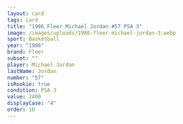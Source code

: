 ```yaml
---
layout: card
tags: card
title: "1986 Fleer Michael Jordan #57 PSA 3"
image: /images/uploads/1986-fleer-michael-jordan-3.webp
sport: Basketball
year: "1986"
brand: Fleer
subset: ""
player: Michael Jordan
lastName: Jordan
number: "57"
isRookie: true
condition: PSA 3
value: 2400
displayCase: "4"
order: 10
---
```

